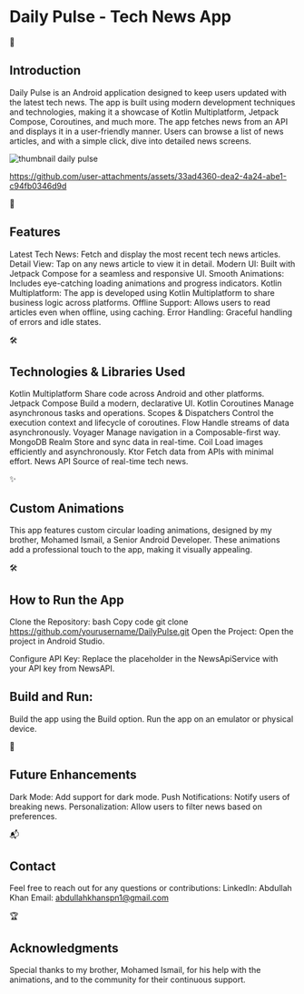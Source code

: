 <h1>Daily Pulse - Tech News App</h1>

📱<h2> Introduction</h2>
Daily Pulse is an Android application designed to keep users updated with the latest tech news. The app is built using modern development techniques and technologies, making it a showcase of Kotlin Multiplatform, Jetpack Compose, Coroutines, and much more. The app fetches news from an API and displays it in a user-friendly manner. Users can browse a list of news articles, and with a simple click, dive into detailed news screens.

![thumbnail daily pulse](https://github.com/user-attachments/assets/131e0a13-8abb-4dd7-87ba-1f072edb6885)

https://github.com/user-attachments/assets/33ad4360-dea2-4a24-abe1-c94fb0346d9d


🚀 <h2>Features</h2>
Latest Tech News: Fetch and display the most recent tech news articles.
Detail View: Tap on any news article to view it in detail.
Modern UI: Built with Jetpack Compose for a seamless and responsive UI.
Smooth Animations: Includes eye-catching loading animations and progress indicators.
Kotlin Multiplatform: The app is developed using Kotlin Multiplatform to share business logic across platforms.
Offline Support: Allows users to read articles even when offline, using caching.
Error Handling: Graceful handling of errors and idle states.

🛠️ <h2>Technologies & Libraries Used </h2>
Kotlin Multiplatform
Share code across Android and other platforms.
Jetpack Compose
Build a modern, declarative UI.
Kotlin Coroutines
Manage asynchronous tasks and operations.
Scopes & Dispatchers
Control the execution context and lifecycle of coroutines.
Flow
Handle streams of data asynchronously.
Voyager
Manage navigation in a Composable-first way.
MongoDB Realm
Store and sync data in real-time.
Coil
Load images efficiently and asynchronously.
Ktor
Fetch data from APIs with minimal effort.
News API
Source of real-time tech news.

✨<h2> Custom Animations</h2>
This app features custom circular loading animations, designed by my brother, Mohamed Ismail, a Senior Android Developer. These animations add a professional touch to the app, making it visually appealing.

🛠️ <h2>How to Run the App</h2>
Clone the Repository:
bash
Copy code
git clone https://github.com/yourusername/DailyPulse.git
Open the Project: Open the project in Android Studio.

Configure API Key: Replace the placeholder in the NewsApiService with your API key from NewsAPI.

<h2>Build and Run:</h2>

Build the app using the Build option.
Run the app on an emulator or physical device.

📝 <h2>Future Enhancements</h2>
Dark Mode: Add support for dark mode.
Push Notifications: Notify users of breaking news.
Personalization: Allow users to filter news based on preferences.

📬<h2> Contact</h2>
Feel free to reach out for any questions or contributions:
LinkedIn: Abdullah Khan
Email: abdullahkhanspn1@gmail.com

🏆<h2> Acknowledgments</h2>
Special thanks to my brother, Mohamed Ismail, for his help with the animations, and to the community for their continuous support.

